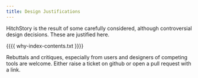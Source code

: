 ```yaml
---
title: Design Justifications
---
```


HitchStory is the result of some carefully considered, although
controversial design decisions. These are justified here.

{{{{ why-index-contents.txt }}}}

Rebuttals and critiques, especially from users and designers of 
competing tools are welcome. Either raise a ticket on github
or open a pull request with a link.
